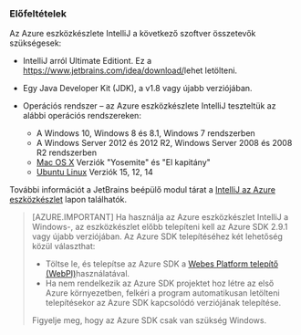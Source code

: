 ### <a name="prerequisites"></a>Előfeltételek

Az Azure eszközkészlete IntelliJ a következő szoftver összetevők szükségesek:

* IntelliJ arról Ultimate Editiont. Ez a <https://www.jetbrains.com/idea/download/>lehet letölteni.

* Egy Java Developer Kit (JDK), a v1.8 vagy újabb verziójában. 

* Operációs rendszer – az Azure eszközkészlete IntelliJ teszteltük az alábbi operációs rendszereken:
    * A Windows 10, Windows 8 és 8.1, Windows 7 rendszerben
    * A Windows Server 2012 és 2012 R2, Windows Server 2008 és 2008 R2 rendszerben
    * [Mac OS X](http://www.apple.com/osx) Verziók "Yosemite" és "El kapitány"
    * [Ubuntu Linux](http://www.ubuntu.com) Verziók 15, 12, 14

További információt a JetBrains beépülő modul tárat a [IntelliJ az Azure eszközkészlet](https://plugins.jetbrains.com/plugin/8053) lapon találhatók.

> [AZURE.IMPORTANT] Ha használja az Azure eszközkészlet IntelliJ a Windows-, az eszközkészlet előbb telepíteni kell az Azure SDK 2.9.1 vagy újabb verziójában. Az Azure SDK telepítéséhez két lehetőség közül választhat:
> 
> * Töltse le, és telepítse az Azure SDK a [Webes Platform telepítő (WebPI)](http://go.microsoft.com/fwlink/?LinkID=252838)használatával.
> * Ha nem rendelkezik az Azure SDK projektet hoz létre az első Azure környezetben, felkéri a program automatikusan letölteni telepítésekor az Azure SDK kapcsolódó verziójának telepítése.
> 
> Figyelje meg, hogy az Azure SDK csak van szükség Windows.
